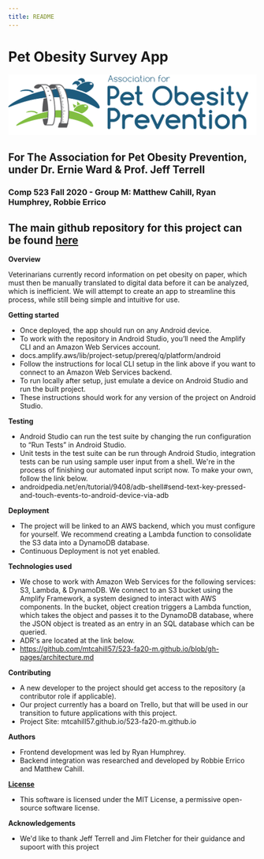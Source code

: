 ```yaml
---
title: README
---
```


# Pet Obesity Survey App

![Logo](apop-logo.png)

## For The Association for Pet Obesity Prevention, under Dr. Ernie Ward & Prof. Jeff Terrell
### Comp 523 Fall 2020 - Group M: Matthew Cahill, Ryan Humphrey, Robbie Errico

## The main github repository for this project can be found [here](https://github.com/ryanh777/APOP)

**Overview**

Veterinarians currently record information on pet obesity on paper, which must then be manually translated to digital data before it can be analyzed, which is inefficient. We will attempt to create an app to streamline this process, while still being simple and intuitive for use.

**Getting started**
- Once deployed, the app should run on any Android device. 
- To work with the repository in Android Studio, you’ll need the Amplify CLI and an Amazon Web Services account.
- docs.amplify.aws/lib/project-setup/prereq/q/platform/android
- Follow the instructions for local CLI setup in the link above if you want to connect to an Amazon Web Services backend. 
- To run locally after setup, just emulate a device on Android Studio and run the built project.
- These instructions should work for any version of the project on Android Studio.

**Testing**
- Android Studio can run the test suite by changing the run configuration to “Run Tests” in Android Studio.
- Unit tests in the test suite can be run through Android Studio, integration tests can be run using sample user input from a shell. We're in the process of finishing our automated input script now. To make your own, follow the link below.
- androidpedia.net/en/tutorial/9408/adb-shell#send-text-key-pressed-and-touch-events-to-android-device-via-adb

**Deployment**
- The project will be linked to an AWS backend, which you must configure for yourself. We recommend creating a Lambda function to consolidate the S3 data into a DynamoDB database.
- Continuous Deployment is not yet enabled.

**Technologies used**
- We chose to work with Amazon Web Services for the following services: S3, Lambda, & DynamoDB. We connect to an S3 bucket using the Amplify Framework, a system designed to interact with AWS components. In the bucket, object creation triggers a Lambda function, which takes the object and passes it to the DynamoDB database, where the JSON object is treated as an entry in an SQL database which can be queried.
- ADR's are located at the link below.
- https://github.com/mtcahill57/523-fa20-m.github.io/blob/gh-pages/architecture.md

**Contributing**
- A new developer to the project should get access to the repository (a contributor role if applicable).
- Our project currently has a board on Trello, but that will be used in our transition to future applications with this project.
- Project Site: mtcahill57.github.io/523-fa20-m.github.io

**Authors**
- Frontend development was led by Ryan Humphrey.
- Backend integration was researched and developed by Robbie Errico and Matthew Cahill.

[**License**](License.md)
- This software is licensed under the MIT License, a permissive open-source software license. 

**Acknowledgements**
- We'd like to thank Jeff Terrell and Jim Fletcher for their guidance and supoort with this project
